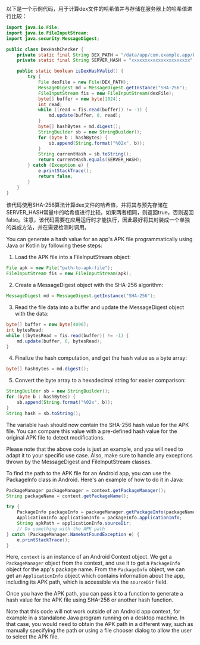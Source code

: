 以下是一个示例代码，用于计算dex文件的哈希值并与存储在服务器上的哈希值进行比较：

```java
import java.io.File;
import java.io.FileInputStream;
import java.security.MessageDigest;

public class DexHashChecker {
    private static final String DEX_PATH = "/data/app/com.example.app/base.apk"; // 替换为你应用的dex文件路径
    private static final String SERVER_HASH = "xxxxxxxxxxxxxxxxxxxxxx"; // 替换为你服务器上存储的dex文件哈希值

    public static boolean isDexHashValid() {
        try {
            File dexFile = new File(DEX_PATH);
            MessageDigest md = MessageDigest.getInstance("SHA-256");
            FileInputStream fis = new FileInputStream(dexFile);
            byte[] buffer = new byte[1024];
            int read;
            while ((read = fis.read(buffer)) != -1) {
                md.update(buffer, 0, read);
            }
            byte[] hashBytes = md.digest();
            StringBuilder sb = new StringBuilder();
            for (byte b : hashBytes) {
                sb.append(String.format("%02x", b));
            }
            String currentHash = sb.toString();
            return currentHash.equals(SERVER_HASH);
        } catch (Exception e) {
            e.printStackTrace();
            return false;
        }
    }
}
```

该代码使用SHA-256算法计算dex文件的哈希值，并将其与预先存储在SERVER_HASH常量中的哈希值进行比较。如果两者相同，则返回true，否则返回false。注意，该代码需要在应用运行时才能执行，因此最好将其封装成一个单独的类或方法，并在需要检测时调用。

You can generate a hash value for an app's APK file programmatically using Java or Kotlin by following these steps:

1. Load the APK file into a FileInputStream object:

```java
File apk = new File("path-to-apk-file");
FileInputStream fis = new FileInputStream(apk);
```

2. Create a MessageDigest object with the SHA-256 algorithm:

```java
MessageDigest md = MessageDigest.getInstance("SHA-256");
```

3. Read the file data into a buffer and update the MessageDigest object with the data:

```java
byte[] buffer = new byte[4096];
int bytesRead;
while ((bytesRead = fis.read(buffer)) != -1) {
    md.update(buffer, 0, bytesRead);
}
```

4. Finalize the hash computation, and get the hash value as a byte array:

```java
byte[] hashBytes = md.digest();
```

5. Convert the byte array to a hexadecimal string for easier comparison:

```java
StringBuilder sb = new StringBuilder();
for (byte b : hashBytes) {
    sb.append(String.format("%02x", b));
}
String hash = sb.toString();
```

The variable `hash` should now contain the SHA-256 hash value for the APK file. You can compare this value with a pre-defined hash value for the original APK file to detect modifications.

Please note that the above code is just an example, and you will need to adapt it to your specific use case. Also, make sure to handle any exceptions thrown by the MessageDigest and FileInputStream classes.

To find the path to the APK file for an Android app, you can use the PackageInfo class in Android. Here's an example of how to do it in Java:

```java
PackageManager packageManager = context.getPackageManager();
String packageName = context.getPackageName();

try {
    PackageInfo packageInfo = packageManager.getPackageInfo(packageName, 0);
    ApplicationInfo applicationInfo = packageInfo.applicationInfo;
    String apkPath = applicationInfo.sourceDir;
    // Do something with the APK path
} catch (PackageManager.NameNotFoundException e) {
    e.printStackTrace();
}
```

Here, `context` is an instance of an Android Context object. We get a `PackageManager` object from the context, and use it to get a `PackageInfo` object for the app's package name. From the `PackageInfo` object, we can get an `ApplicationInfo` object which contains information about the app, including its APK path, which is accessible via the `sourceDir` field.

Once you have the APK path, you can pass it to a function to generate a hash value for the APK file using SHA-256 or another hash function.

Note that this code will not work outside of an Android app context, for example in a standalone Java program running on a desktop machine. In that case, you would need to obtain the APK path in a different way, such as manually specifying the path or using a file chooser dialog to allow the user to select the APK file.
